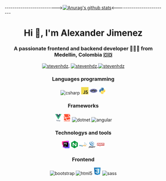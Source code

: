 
-------------------------->[![Anurag's github stats](https://github-readme-stats.vercel.app/api?username=stevenhdz)](https://github.com/anuraghazra/github-readme-stats)<-------------------------




<h1 align="center">Hi 👋, I'm Alexander Jimenez</h1>
<h3 align="center">A passionate frontend and backend developer 👨🏻‍💻 from Medellin, Colombia 🇨🇴</h3>

<p align="center">
   <a href="https://youtube.com/stevenhjr9000" target="blank" style='margin-right:4px'>
    <img align="center" src="https://cdn.jsdelivr.net/npm/simple-icons@3.0.1/icons/youtube.svg" alt="stevenhdz" height="28px" width="28px" />
  </a>
  <a href="https://twitter.com/alexingsistemas" target="blank">
    <img align="center" src="https://cdn.jsdelivr.net/npm/simple-icons@3.0.1/icons/twitter.svg" alt="stevenhdz" height="28px" width="28px" />
  </a>
  <a href="https://instagram.com/shernaji20" target="blank">
    <img align="center" src="https://cdn.jsdelivr.net/npm/simple-icons@3.0.1/icons/instagram.svg" alt="stevenhdz" height="28px" width="28px" />
  </a>
</p>

<h3 align="center">Languages programming</h3>
<p align="center">
   <img src="https://github.com/konpa/devicon/blob/master/icons/csharp/csharp-original.svg" alt="csharp" width="24px" height="24px"/>
   <img src="https://github.com/devicons/devicon/blob/master/icons/javascript/javascript-original.svg" alt="javascript" width="24px" height="24px"/>
   <img src="https://github.com/devicons/devicon/blob/master/icons/php/php-original.svg" alt="bootstrap" width="24px" height="24px"/>
   <img src="https://github.com/devicons/devicon/blob/master/icons/python/python-original.svg" alt="bootstrap" width="24px" height="24px"/>
</p>

<h3 align="center">Frameworks</h3>
<p align="center">
   <img src="https://github.com/devicons/devicon/blob/master/icons/vuejs/vuejs-original-wordmark.svg" alt="bootstrap" width="24px" height="24px"/>
   <img src="https://github.com/devicons/devicon/blob/master/icons/laravel/laravel-plain-wordmark.svg" alt="bootstrap" width="24px" height="24px"/>
   <img src="https://github.com/konpa/devicon/blob/master/icons/dot-net/dot-net-original-wordmark.svg" alt="dotnet" width="24px" height="24px"/>
   <img src="https://github.com/konpa/devicon/blob/master/icons/angularjs/angularjs-original.svg" alt="angular" width="24px" height="24px"/>
</p>

<h3 align="center">Technologys and tools</h3>
<p align="center">
   <img src="https://github.com/devicons/devicon/blob/master/icons/phpstorm/phpstorm-original.svg" alt="bootstrap" width="24px" height="24px"/> 
   <img src="https://github.com/devicons/devicon/blob/master/icons/nginx/nginx-original.svg" alt="bootstrap" width="24px" height="24px"/>
   <img src="https://github.com/devicons/devicon/blob/master/icons/mysql/mysql-original-wordmark.svg" alt="bootstrap" width="24px" height="24px"/>
   <img src="https://github.com/devicons/devicon/blob/master/icons/jquery/jquery-original-wordmark.svg" alt="bootstrap" width="24px" height="24px"/>
   <img src="https://github.com/devicons/devicon/blob/master/icons/npm/npm-original-wordmark.svg" alt="bootstrap" width="24px" height="24px"/>
</p>

<h3 align="center">Frontend</h3>
<p align="center">
    <img src="https://github.com/konpa/devicon/blob/master/icons/bootstrap/bootstrap-plain.svg" alt="bootstrap" width="24px" height="24px"/>
   <img src="https://github.com/konpa/devicon/blob/master/icons/html5/html5-original.svg" alt="html5" width="24px" height="24px"/>
   <img src="https://github.com/devicons/devicon/blob/master/icons/css3/css3-original.svg" alt="css3" width="24px" height="24px"/>
   <img src="https://github.com/konpa/devicon/blob/master/icons/sass/sass-original.svg" alt="sass" width="24px" height="24px"/>
</p>
